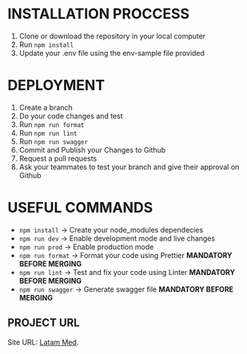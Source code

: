 # INSTALLATION PROCCESS

1. Clone or download the repository in your local computer
2. Run `npm install`
3. Update your .env file using the env-sample file provided

# DEPLOYMENT

1. Create a branch
2. Do your code changes and test
3. Run `npm run format`
4. Run `npm run lint`
5. Run `npm run swagger`
6. Commit and Publish your Changes to Github
7. Request a pull requests
8. Ask your teammates to test your branch and give their approval on Github

# USEFUL COMMANDS

- `npm install` -> Create your node_modules dependecies
- `npm run dev` -> Enable development mode and live changes
- `npm run prod` -> Enable production mode
- `npm run format` -> Format your code using Prettier **MANDATORY BEFORE MERGING**
- `npm run lint` -> Test and fix your code using Linter **MANDATORY BEFORE MERGING**
- `npm run swagger` -> Generate swagger file **MANDATORY BEFORE MERGING**

## PROJECT URL
Site URL: [Latam Med](https://latam-med.onrender.com/).


